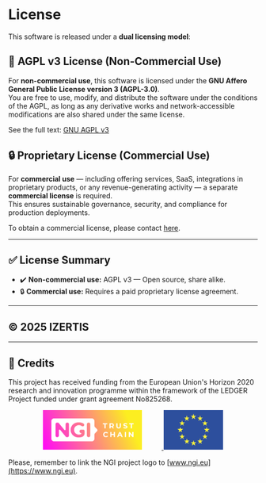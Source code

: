 # License

This software is released under a **dual licensing model**:

## 📜 AGPL v3 License (Non-Commercial Use)

For **non-commercial use**, this software is licensed under the **GNU Affero General Public License version 3 (AGPL-3.0)**.  
You are free to use, modify, and distribute the software under the conditions of the AGPL, as long as any derivative works and network-accessible modifications are also shared under the same license.

See the full text: [GNU AGPL v3](https://www.gnu.org/licenses/agpl-3.0.html)

## 🔒 Proprietary License (Commercial Use)

For **commercial use** — including offering services, SaaS, integrations in proprietary products, or any revenue-generating activity — a separate **commercial license** is required.  
This ensures sustainable governance, security, and compliance for production deployments.

To obtain a commercial license, please contact [here](https://www.izertis.com/es/contacto).

---

## ✅ License Summary

- ✔️ **Non-commercial use:** AGPL v3 — Open source, share alike.
- 🔒 **Commercial use:** Requires a paid proprietary license agreement.

---

## © 2025 IZERTIS

---

## 📢 Credits

This project has received funding from the European Union's Horizon 2020 research and innovation programme within the framework of the LEDGER Project funded under grant agreement No825268.

<p align="center">
  <a href="https://www.ngi.eu" target="_blank">
    <img src="./assets/ngi-logo.png" alt="NGI Logo" style="height:80px; margin-right: 40px;"/>
  </a>
  <img src="./assets/eu-flag.png" alt="EU Flag" style="height:80px;"/>
</p>

Please, remember to link the NGI project logo to [www.ngi.eu](https://www.ngi.eu).